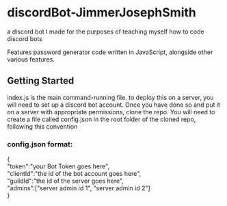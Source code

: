 # discordBot-JimmerJosephSmith
a discord bot I made for the purposes of teaching myself how to code discord bots

Features password generator code written in JavaScript, alongside other various features.

## Getting Started
index.js is the main command-running file. to deploy this on a server, you will need to set up a discord bot account. Once you have done so and put it on a server with appropriate permissions, clone the repo. You will need to create a file called config.json in the root folder of the cloned repo, following this convention

### config.json format:
  {<br>
    "token":"your Bot Token goes here",<br>
    "clientId":"the id of the bot account goes here",<br>
    "guildId":"the id of the server goes here",<br>
    "admins":["server admin id 1", "server admin id 2"]<br>
  }
